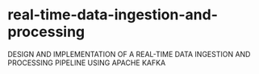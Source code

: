 # real-time-data-ingestion-and-processing
DESIGN AND IMPLEMENTATION OF A REAL-TIME DATA INGESTION AND PROCESSING PIPELINE USING APACHE KAFKA
